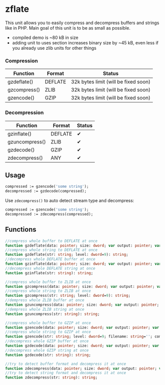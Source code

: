 # zflate

This unit allows you to easily compress and decompress buffers and strings like in PHP. Main goal of this unit is to be as small as possible.

- compiled demo is ~80 kB in size
- adding unit to uses section increases binary size by ~45 kB, even less if you already use zlib units for other things

### Compression
| Function | Format | Status |
|-|-|-|
| gzdeflate() | DEFLATE | 32k bytes limit (will be fixed soon) |
| gzcompress() | ZLIB | 32k bytes limit (will be fixed soon) |
| gzencode() | GZIP | 32k bytes limit (will be fixed soon) |

### Decompression
| Function | Format | Status |
|-|-|-|
| gzinflate() | DEFLATE | ✔ |
| gzuncompress() | ZLIB | ✔ |
| gzdecode() | GZIP | ✔ |
| zdecompress() | ANY | ✔ |

## Usage
```pascal
compressed := gzencode('some string');
decompressed := gzdecode(compressed);
```

Use `zdecompress()` to auto detect stream type and decompress:

```pascal
compressed := gzencode('some string');
decompressed := zdecompress(compressed);
```
## Functions

```pascal
//compress whole buffer to DEFLATE at once
function gzdeflate(data: pointer; size: dword; var output: pointer; var outputsize: dword; level: dword=9): boolean;
//compress whole string to DEFLATE at once
function gzdeflate(str: string; level: dword=9): string;
//decompress whole DEFLATE buffer at once
function gzinflate(data: pointer; size: dword; var output: pointer; var outputsize: dword): boolean;
//decompress whole DEFLATE string at once
function gzinflate(str: string): string;

//compress whole buffer to ZLIB at once
function gzcompress(data: pointer; size: dword; var output: pointer; var outputsize: dword; level: dword=9): boolean;
//compress whole string to ZLIB at once
function gzcompress(str: string; level: dword=9): string;
//dempress whole ZLIB buffer at once
function gzuncompress(data: pointer; size: dword; var output: pointer; var outputsize: dword): boolean;
//dempress whole ZLIB string at once
function gzuncompress(str: string): string;

//compress whole buffer to GZIP at once
function gzencode(data: pointer; size: dword; var output: pointer; var outputsize: dword; level: dword=9; filename: string=''; comment: string=''): boolean;
//compress whole string to GZIP at once
function gzencode(str: string; level: dword=9; filename: string=''; comment: string=''): string;
//decompress whole GZIP buffer at once
function gzdecode(data: pointer; size: dword; var output: pointer; var outputsize: dword): boolean;
//decompress whole GZIP string at once
function gzdecode(str: string): string;

//try to detect buffer format and decompress it at once
function zdecompress(data: pointer; size: dword; var output: pointer; var outputsize: dword): boolean;
//try to detect string format and decompress it at once
function zdecompress(str: string): string;
```
